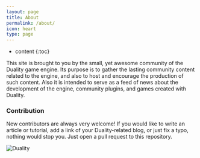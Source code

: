 ```yaml
---
layout: page
title: About
permalink: /about/
icon: heart
type: page
---
```


* content
{:toc}

This site is brought to you by the small, yet awesome community of the Duality game engine. Its purpose is to gather the lasting community content related to the engine, and also to host and encourage the production of such content. Also it is intended to serve as a feed of news about the development of the engine, community plugins, and games created with Duality.

### Contribution
New contributors are always very welcome! If you would like to write an article or tutorial, add a link of your Duality-related blog, or just fix a typo, nothing would stop you. Just open a pull request to this repository.

![Duality](https://duality.adamslair.net/style/images/logobig.png)